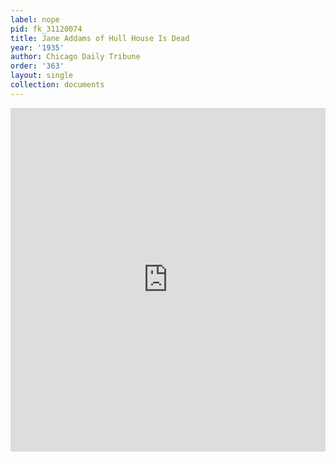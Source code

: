 ```yaml
---
label: nope
pid: fk_31120074
title: Jane Addams of Hull House Is Dead
year: '1935'
author: Chicago Daily Tribune
order: '363'
layout: single
collection: documents
---
```

<iframe src="https://northwestern.app.box.com/embed/s/vet96swrl9n4oqitck4yvhe8g01vkrrp?sortColumn=date&view=list" width="100%" height="550" frameborder="0" allowfullscreen webkitallowfullscreen msallowfullscreen></iframe>
